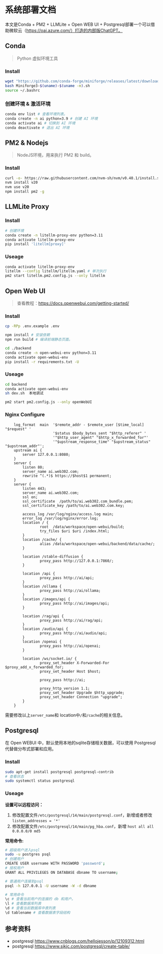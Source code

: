 # 系统部署文档

本文是Conda + PM2 + LLMLite + Open WEB UI + Postgresql部署一个可以借助微软云（https://oai.azure.com/）打造的内部版ChatGPT。

## Conda

> Python 虚拟环境工具

### Install

```bash
wget "https://github.com/conda-forge/miniforge/releases/latest/download/Miniforge3-$(uname)-$(uname -m).sh"
bash Miniforge3-$(uname)-$(uname -m).sh
source ~/.bashrc
```

### 创建环境 & 激活环境

```bash
conda env list # 查看环境列表。
conda create -n ai python=3.9 # 创建 AI 环境
conda activate ai # 切换到 AI 环境
conda deactivate # 退出 AI 环境
```

## PM2 & Nodejs

> NodeJS环境，用来执行 PM2 和 build。

### Install

```bash
curl -o- https://raw.githubusercontent.com/nvm-sh/nvm/v0.40.1/install.sh | bash
nvm install v20
nvm use v20
npm install pm2 -g
```

## LLMLite Proxy

### Install

```bash
# 创建环境
conda create -n litellm-proxy-env python=3.11
conda activate litellm-proxy-env
pip install 'litellm[proxy]'
```

### Useage

```bash
conda activate litellm-proxy-env
litellm --config litellm/litellm.yaml # 单次执行
pm2 start litellm.pm2.config.js --only litellm
```

## Open Web UI

> 查看教程：https://docs.openwebui.com/getting-started/

### Install

```bash
cp -RPp .env.example .env

npm install # 安装依赖
npm run build # 编译前端静态页面。

cd ./backend
conda create -n open-webui-env python=3.11
conda activate open-webui-env
pip install -r requirements.txt -U
```

### Useage

```bash
cd backend
conda activate open-webui-env
sh dev.sh  本地调试

pm2 start pm2.config.js --only openWebUI

```

### Nginx Configure

```text
    log_format  main  '$remote_addr - $remote_user [$time_local] "$request" '
                      '$status $body_bytes_sent "$http_referer" '
                      '"$http_user_agent" "$http_x_forwarded_for"'
                      '"$upstream_response_time" "$upstream_status" "$upstream_addr"';
    upstream ai {
        server 127.0.0.1:8080;
    }
    server {
        listen 80;
        server_name ai.web302.com;
        rewrite ^(.*)$ https://$host$1 permanent;
    }
    server {
        listen 443;
        server_name ai.web302.com;
        ssl on;
        ssl_certificate  /path/to/ai.web302.com_bundle.pem;
        ssl_certificate_key /path/to/ai.web302.com.key;

        access_log /var/log/nginx/access.log main;
        error_log /var/log/nginx/error.log;
        location / {
                root  /data/workspace/open-webui/build;
                try_files $uri $uri /index.html;
        }
        location /cache/ {
                alias /data/workspace/open-webui/backend/data/cache/;
        }

        location /stable-diffusion {
                proxy_pass http://127.0.0.1:7860/;
        }

        location /api {
                proxy_pass http://ai/api;
        }
        location /ollama {
                proxy_pass http://ai/ollama;
        }
        location /images/api {
                proxy_pass http://ai/images/api;
        }

        location /rag/api {
                proxy_pass http://ai/rag/api;
        }
        location /audio/api {
                proxy_pass http://ai/audio/api;
        }
        location /openai {
                proxy_pass http://ai/openai;
        }

        location /ws/socket.io/ {
                proxy_set_header X-Forwarded-For $proxy_add_x_forwarded_for;
                proxy_set_header Host $host;

                proxy_pass http://ai;

                proxy_http_version 1.1;
                proxy_set_header Upgrade $http_upgrade;
                proxy_set_header Connection "upgrade";
        }
    }

```

需要修改以上`server_name`和 location中`/`和`/cache`的相关信息。

## Postgresql

在 Open WEBUI 中，默认使用本地的sqlite存储相关数据，可以使用 Postgresql代替做分布式部署和应用。

### Install

```bash
sudo apt-get install postgresql postgresql-contrib
# 查看状态
sudo systemctl status postgresql
```

### Useage

**设置可以远程访问：**

1. 修改配置文件`/etc/postgresql/14/main/postgresql.conf`，新增或者修改 `listen_addresses = '*'`
2. 修改配置文件`/etc/postgresql/14/main/pg_hba.conf`，新增 `host all all 0.0.0.0/0 md5`

**常用命令:**

```bash
# 超级用户进入psql
sudo -u postgres psql
# 创建用户
CREATE USER username WITH PASSWORD 'password';
# 授权用户
GRANT ALL PRIVILEGES ON DATABASE dbname TO username;

# 普通用户连接到psql
psql -h 127.0.0.1 -U username -W -d dbname

# 常用命令
\c # 查看当前用户的连接的 db 和用户。
\l # 查看数据库列表
\d # 查看当前数据库中表列表
\d tablename # 查看数据表字段结构
```

## 参考资料

- postgresql https://www.cnblogs.com/hellojesson/p/12109312.html
- postgresql https://www.sjkjc.com/postgresql/create-table/
